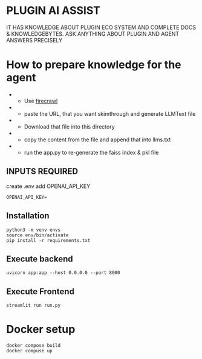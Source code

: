 # PLUGIN AI ASSIST

IT HAS KNOWLEDGE ABOUT PLUGIN ECO SYSTEM AND COMPLETE DOCS & KNOWLEDGEBYTES. ASK ANYTHING ABOUT PLUGIN AND AGENT ANSWERS PRECISELY

# How to prepare knowledge for the agent

- * Use [firecrawl](https://llmstxt.firecrawl.dev/)
- * paste the URL, that you want skimthrough and generate LLMText file
- * Download that file into this directory
- * copy the content from the file and append that into llms.txt
- * run the app.py to re-generate the faiss index & pkl file

## INPUTS REQUIRED
create .env
add OPENAI_API_KEY
```
OPENAI_API_KEY=
```

## Installation

```
python3 -m venv envs
source env/bin/activate
pip install -r requirements.txt
```

## Execute backend

```
uvicorn app:app --host 0.0.0.0 --port 8000
```

## Execute Frontend

```
streamlit run run.py    
```


# Docker setup

```
docker compose build
docker compuse up
```